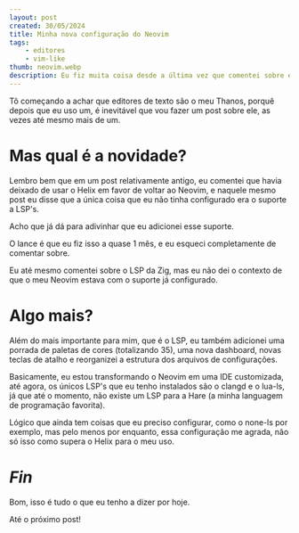 ```yaml
---
layout: post
created: 30/05/2024
title: Minha nova configuração do Neovim
tags:
    - editores
    - vim-like
thumb: neovim.webp
description: Eu fiz muita coisa desde a última vez que comentei sobre ele.
---
```

<p>Tô começando a achar que editores de texto são o meu Thanos, porquê depois que
eu uso um, é inevitável que vou fazer um post sobre ele, as vezes até mesmo
mais de um.</p>
<h1>Mas qual é a novidade?</h1>
<p>Lembro bem que em um post relativamente antigo, eu comentei que havia deixado
de usar o Helix em favor de voltar ao Neovim, e naquele mesmo post eu disse que
a única coisa que eu não tinha configurado era o suporte a LSP's.</p>
<p>Acho que já dá para adivinhar que eu adicionei esse suporte.</p>
<p>O lance é que eu fiz isso a quase 1 mês, e eu esqueci completamente de comentar
sobre.</p>
<p>Eu até mesmo comentei sobre o LSP da Zig, mas eu não dei o contexto de que o
meu Neovim estava com o suporte já configurado.</p>
<h1>Algo mais?</h1>
<p>Além do mais importante para mim, que é o LSP, eu também adicionei uma porrada
de paletas de cores (totalizando 35), uma nova dashboard, novas teclas de
atalho e reorganizei a estrutura dos arquivos de configurações.</p>
<p>Basicamente, eu estou transformando o Neovim em uma IDE customizada, até agora,
os únicos LSP's que eu tenho instalados são o clangd e o lua-ls, já que até o
momento, não existe um LSP para a Hare (a minha languagem de programação
favorita).</p>
<p>Lógico que ainda tem coisas que eu preciso configurar, como o none-ls por
exemplo, mas pelo menos por enquanto, essa configuração me agrada, não só isso
como supera o Helix para o meu uso.</p>
<h1><em>Fin</em></h1>
<p>Bom, isso é tudo o que eu tenho a dizer por hoje.</p>
<p>Até o próximo post!</p>
